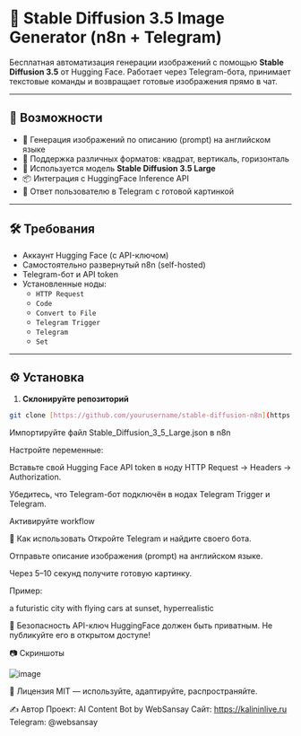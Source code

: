 # 🤖 Stable Diffusion 3.5 Image Generator (n8n + Telegram)

Бесплатная автоматизация генерации изображений с помощью **Stable Diffusion 3.5** от Hugging Face. Работает через Telegram-бота, принимает текстовые команды и возвращает готовые изображения прямо в чат.

---

## 📸 Возможности

- 🚀 Генерация изображений по описанию (prompt) на английском языке
- 📐 Поддержка различных форматов: квадрат, вертикаль, горизонталь
- 🤖 Используется модель **Stable Diffusion 3.5 Large**
- 📦 Интеграция с HuggingFace Inference API
- 💬 Ответ пользователю в Telegram с готовой картинкой

---

## 🛠 Требования

- Аккаунт Hugging Face (с API-ключом)
- Самостоятельно развернутый n8n (self-hosted)
- Telegram-бот и API token
- Установленные ноды:
  - `HTTP Request`
  - `Code`
  - `Convert to File`
  - `Telegram Trigger`
  - `Telegram`
  - `Set`

---

## ⚙️ Установка

1. **Склонируйте репозиторий**

```bash
git clone [https://github.com/yourusername/stable-diffusion-n8n](https://github.com/kalininlive/Stable_Diffusion_3_5_Large)
```

Импортируйте файл Stable_Diffusion_3_5_Large.json в n8n

Настройте переменные:

Вставьте свой Hugging Face API token в ноду HTTP Request → Headers → Authorization.

Убедитесь, что Telegram-бот подключён в нодах Telegram Trigger и Telegram.

Активируйте workflow

🧪 Как использовать
Откройте Telegram и найдите своего бота.

Отправьте описание изображения (prompt) на английском языке.

Через 5–10 секунд получите готовую картинку.

Пример:

a futuristic city with flying cars at sunset, hyperrealistic

🔐 Безопасность
API-ключ HuggingFace должен быть приватным. Не публикуйте его в открытом доступе!

📷 Скриншоты

![image](https://github.com/user-attachments/assets/cfbe2ccf-73ba-471a-aca1-23ec20906d6c)


📄 Лицензия
MIT — используйте, адаптируйте, распространяйте.

✍️ Автор
Проект: AI Content Bot by WebSansay
Сайт: https://kalininlive.ru
Telegram: @websansay
